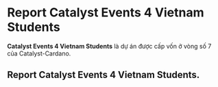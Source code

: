 Report Catalyst Events 4 Vietnam Students
==========

**Catalyst Events 4 Vietnam Students** là dự án được cấp vốn ở vòng số 7 của Catalyst-Cardano.


## Report Catalyst Events 4 Vietnam Students.


